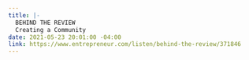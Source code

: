 ```yaml
---
title: |-
  BEHIND THE REVIEW
  Creating a Community
date: 2021-05-23 20:01:00 -04:00
link: https://www.entrepreneur.com/listen/behind-the-review/371846
---
```


